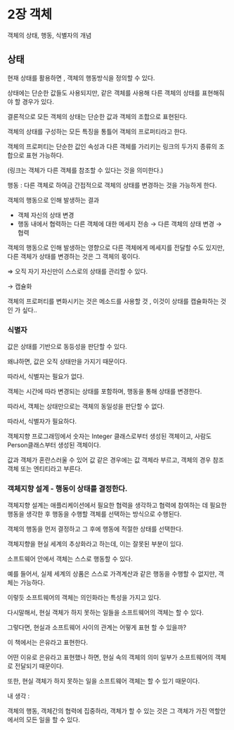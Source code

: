 # 2장  객체

객체의 상태, 행동, 식별자의 개념

## 상태

현재 상태를 활용하면 , 객체의 행동방식을 정의할 수 있다.

상태에는 단순한 값들도 사용되지만, 같은 객체를 사용해 다른 객체의 상태를 표현해줘야 할 경우가 있다.

결론적으로 모든 객체의 상태는 단순한 값과 객체의 조합으로 표현된다.

객체의 상태를 구성하는 모든 특징을 통틀어 객체의 프로퍼티라고 한다.

객체의 프로퍼티는 단순한 값인 속성과 다른 객체를 가리키는 링크의 두가지 종류의 조합으로 표현 가능하다.

(링크는 객체가 다른 객체를 참조할 수 있다는 것을 의미한다.)

행동 : 다른 객체로 하여금 간접적으로 객체의 상태를 변경하는 것을 가능하게 한다.

객체의 행동으로 인해 발생하는 결과

- 객체 자신의 상태 변경
- 행동 내에서 협력하는 다른 객체에 대한 메세지 전송 → 다른 객체의 상태 변경 → 협력

객체의 행동으로 인해 발생하는 영향으로 다른 객체에게 메세지를 전달할 수도 있지만, 다른 객체가 상태를 변경하는 것은 그 객체의 몫이다.

⇒ 오직 자기 자신만이 스스로의 상태를 관리할 수 있다.

→ 캡슐화

객체의 프로퍼티를 변화시키는 것은 메소드를 사용할 것 , 이것이 상태를 캡슐화하는 것인 가 싶다..

### 식별자

값은 상태를 기반으로 동등성을 판단할 수 있다.

 왜냐하면, 값은 오직 상태만을 가지기 때문이다. 

따라서, 식별자는 필요가 없다.

객체는 시간에 따라 변경되는 상태를 포함하며, 행동을 통해 상태를 변경한다.

따라서, 객체는 상태만으로는 객체의 동일성을 판단할 수 없다.

따라서, 식별자가 필요하다.

객체지향 프로그래밍에서 숫자는 Integer 클래스로부터 생성된 객체이고, 사람도 Person클래스부터 생성된 객체이다.

값과 객체가 혼란스러울 수 있어 값 같은 경우에는 값 객체라 부르고, 객체의 경우 참조 객체 또는 엔티티라고 부른다.

### 객체지향 설계 - 행동이 상태를 결정한다.

객체지향 설계는 애플리케이션에서 필요한 협력을 생각하고 협력에 참여하는 데 필요한 행동을 생각한 후 행동을 수행할 객체를 선택하는 방식으로 수행된다.

객체의 행동을 먼저 결정하고 그 후에 행동에 적절한 상태를 선택한다.

객체지향을 현실 세계의 추상화라고 하는데, 이는 잘못된 부분이 있다.

소프트웨어 안에서 객체는 스스로 행동할 수 있다.

예를 들어서, 실제 세계의 상품은 스스로 가격계산과 같은 행동을 수행할 수 없지만, 객체는 가능하다.

이렇듯 소프트웨어의 객체는 의인화라는 특성을 가지고 있다.

다시말해서, 현실 객체가 하지 못하는 일들을 소프트웨어의 객체는 할 수 있다.

그렇다면, 현실과 소프트웨어 사이의 관계는 어떻게 표현 할 수 있을까?

이 책에서는 은유라고 표현한다.

어떤 이유로 은유라고 표현했나 하면, 현실 속의 객체의 의미 일부가 소프트웨어의 객체로 전달되기 때문이다.

또한, 현실 객체가 하지 못하는 일을 소프트웨어 객체는 할 수 있기 때문이다.

내 생각 : 

객체의 행동, 객체간의 협력에 집중하라, 객체가 할 수 있는 것은 그 객체가 가진 역할안에서의 모든 일을 할 수 있다.